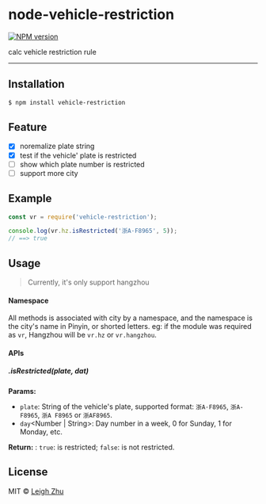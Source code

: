 # node-vehicle-restriction
[![NPM version](https://img.shields.io/npm/v/vehicle-restriction.svg?style=flat)](https://www.npmjs.org/package/vehicle-restriction)

calc vehicle restriction rule

------

## Installation

```bash
$ npm install vehicle-restriction
```
## Feature

* [x] noremalize plate string
* [x] test if the vehicle' plate is restricted
* [ ] show which plate number is restricted
* [ ] support more city

## Example

```js
const vr = require('vehicle-restriction');

console.log(vr.hz.isRestricted('浙A·F8965', 5));
// ==> true

```

## Usage

> Currently, it's only support hangzhou

#### Namespace

All methods is associated with city by a namespace, and the namespace is the city's name in Pinyin, or shorted letters.
eg: if the module was required as `vr`, Hangzhou will be `vr.hz` or `vr.hangzhou`.

#### APIs

##### .isRestricted(plate, dat)

__Params:__
* `plate`<String>: String of the vehicle's plate, supported format: `浙A·F8965`, `浙A-F8965`, `浙A F8965` or `浙AF8965`.
* `day`<Number | String>: Day number in a week, 0 for Sunday, 1 for Monday, etc.

__Return:__
<Boolean>: `true`: is restricted; `false`: is not restricted.

## License

MIT © [Leigh Zhu](#)
